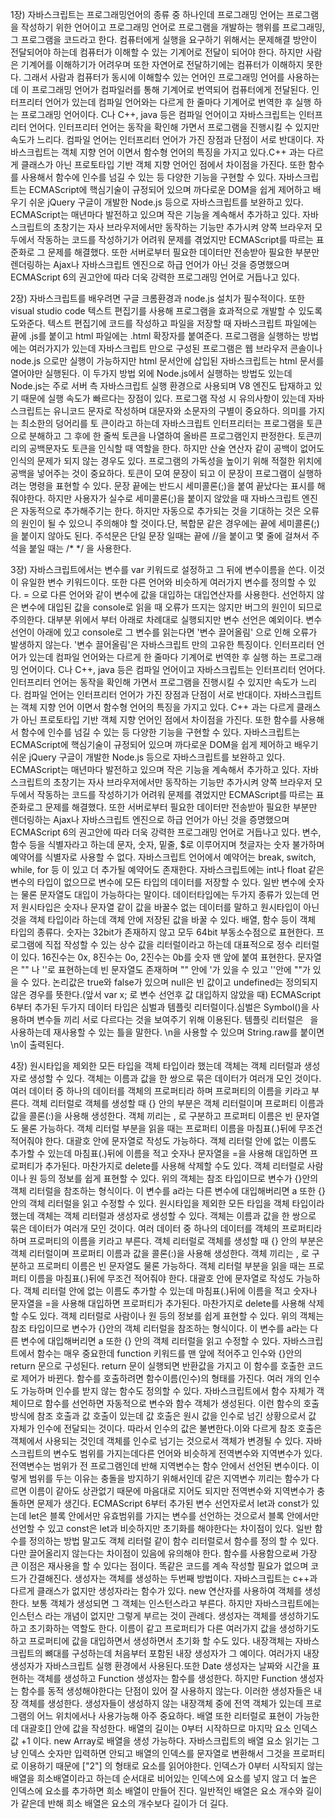 1장)
자바스크립트는 프로그래밍언어의 종류 중 하나인데 프로그래밍 언어는 프로그램을 작성하기 위한 언어이고 프로그래밍 언어로 프로그램을 개발하는 행위를 프로그래밍, 그 프로그램을 코드라고 한다. 컴퓨터에게 실행을 요구하기 위해서는 문제해결 방안이 전달되어야 하는데 컴퓨터가 이해할 수 있는 기계어로 전달이 되어야 한다. 하지만 사람은 기계어를 이해하기가 어려우며 또한 자연어로 전달하기에는 컴퓨터가 이해하지 못한다. 그래서 사람과 컴퓨터가 동시에 이해할수 있는 언어인 프로그래밍 언어를 사용하는데 이 프로그래밍 언어가 컴파일러를 통해 기계어로 번역되어 컴퓨터에게 전달된다. 인터프리터 언어가 있는데 컴파일 언어와는 다르게 한 줄마다 기계어로 번역한 후 실행
하는 프로그래밍 언어이다. C나 C++, java 등은 컴파일 언어이고 자바스크립트는 인터프리터 언어다. 인터프리터 언어는 동작을 확인해 가면서 프로그램을 진행시킬 수 있지만 속도가 느리다. 컴파일 언어는 인터프리터 언어가 가진 장점과 단점이 서로
반대이다. 자바스크립트는 객체 지향 언어 이면서 함수형 언어의 특징을 가지고 있다.C++ 과는 다르게 클래스가 아닌 프로토타입 기반 객체 지향 언어인 점에서 차이점을 가진다. 또한 함수를 사용해서 함수에 인수를 넘길 수 있는 등 다양한 기능을 구현할 수 있다. 자바스크립트는 ECMAScript에 핵심기술이 규정되어 있으며 까다로운 DOM을 쉽게 제어하고 배우기 쉬운 jQuery 구글이 개발한 Node.js 등으로 자바스크립트를 보완하고 있다. ECMAScript는 매년마다 발전하고 있으며 작은 기능을 계속해서 추가하고 있다.
자바스크립트의 초창기는 자사 브라우저에서만 동작하는 기능만 추가시켜 양쪽 브라우저 모두에서 작동하는 코드를 작성하기가 어려워 문제를 겪었지만 ECMAScript를 따르는 표준화로 그 문제를 해결했다. 또한 서버로부터 필요한 데이터만 전송받아 필요한 부분만 렌더링하는 Ajax나 자바스크립트 엔진으로 하급 언어가 아닌 것을 증명했으며 ECMAScript 6의 권고안에 따라 더욱 강력한 프로그래밍 언어로 거듭나고 있다.


2장) 
자바스크립트를 배우려면 구글 크롬환경과 node.js 설치가 필수적이다. 또한 visual studio code 텍스트 편집기를 사용해 프로그램을 효과적으로 개발할 수 있도록 도와준다. 텍스트 편집기에 코드를 작성하고 파일을 저장할 때 자바스크립트 파일에는 끝에 .js를 붙이고 html 파일에는 .html 확장자를 붙여준다. 프로그램을 실행하는 방법에는 여러가지가 있는데 자바스크립트 만으로 구성된 프로그램은 웹 브라우저 콘솔이나 node.js 으로만 실행이 가능하지만 html 문서안에 삽입된 자바스크립트는 html 문서를 열어야만 실행된다. 이 두가지 방법 외에 Node.js에서 실행하는 방법도 있는데 Node.js는 주로 서버 측 자바스크립트 
실행 환경으로 사용되며 V8 엔진도 탑재하고 있기 때문에 실행 속도가 빠르다는 장점이 있다. 프로그램 작성 시 유의사항이 있는데 자바스크립트는 유니코드 문자로 작성하며 대문자와 소문자의 구별이 중요하다. 의미를 가지는 최소한의 덩어리를 토
큰이라고 하는데 자바스크립트 인터프리터는 프로그램을 토큰으로 분해하고 그 후에 한 줄씩 토큰을 나열하여 올바른 프로그램인지 판정한다. 토큰끼리의 공백문자도 토큰을 인식할 때 역할을 한다. 하지만 산술 연산자 같이 공백이 없어도 인식의 문제가 되지 않는 경우도 있다. 프로그램의 가독성을 높이기 위해 적절한 위치에 공백을 넣어주는 것이 중요하다. 토큰이 모여 문장이 되고 이 문장이 프로그램이 실행하려는 명령을 표현할 수 있다. 문장 끝에는 반드시 세미콜론(;)을 붙여 끝났다는 표시를 해줘야한다. 하지만 사용자가 실수로 세미콜론(;)을 붙이지 않았을 때 자바스크립트 엔진은 자동적으로 추가해주기는 한다. 하지만 자동으로 추가되는 것을 기대하는 것은 오류의 원인이 될 수 있으니 주의해야 할 것이다.단, 복합문 같은 경우에는 끝에 세미콜론(;)을 붙이지 않아도 된다. 주석문은 단일 문장 일때는 끝에 //을 붙이고 몇 줄에 걸쳐서 주석을 붙일 때는 /* */ 을 사용한다. 


3장)
자바스크립트에서는 변수를 var 키워드로 설정하고 그 뒤에 변수이름을 쓴다. 이것이 유일한 변수 키워드이다. 또한 다른 언어와 비슷하게 여러가지 변수를 정의할 수 있다. = 으로 다른 언어와 같이 변수에 값을 대입하는 대입연산자를 사용한다. 
선언하지 않은 변수에 대입된 값을 console로 읽을 때 오류가 뜨지는 않지만 버그의 원인이 되므로 주의한다. 대부분 위에서 부터 아래로 차례대로 실행되지만 변수 선언은 예외이다. 변수 선언이 아래에 있고 console로 그 변수를 읽는다면 '변수 끌어올림' 으로 인해 오류가 발생하지 않는다. '변수 끌어올림'은 자바스크립트 만의 고유한 특징이다. 인터프리터 언어가 있는데 컴파일 언어와는 다르게 한 줄마다 기계어로 번역한 후 실행
하는 프로그래밍 언어이다. C나 C++, java 등은 컴파일 언어이고 자바스크립트는 인터프리터 언어다. 인터프리터 언어는 동작을 확인해 가면서 프로그램을 진행시킬 수 있지만 속도가 느리다. 컴파일 언어는 인터프리터 언어가 가진 장점과 단점이 서로
반대이다. 자바스크립트는 객체 지향 언어 이면서 함수형 언어의 특징을 가지고 있다. C++ 과는 다르게 클래스가 아닌 프로토타입 기반 객체 지향 언어인 점에서 차이점을 가진다. 또한 함수를 사용해서 함수에 인수를 넘길 수 있는 등 다양한 기능을 구현할 수 있다. 자바스크립트는 ECMAScript에 핵심기술이 규정되어 있으며 까다로운 DOM을 쉽게 제어하고 배우기 쉬운 jQuery 구글이 개발한 Node.js 등으로 자바스크립트를 보완하고 있다. ECMAScript는 매년마다 발전하고 있으며 작은 기능을 계속해서 추가하고 있다.
자바스크립트의 초창기는 자사 브라우저에서만 동작하는 기능만 추가시켜 양쪽 브라우저 모두에서 작동하는 코드를 작성하기가 어려워 문제를 겪었지만 ECMAScript를 따르는 표준화로그 문제를 해결했다. 또한 서버로부터 필요한 데이터만 전송받아 필요한 부분만 렌더링하는 Ajax나 자바스크립트 엔진으로 하급 언어가 아닌 것을 증명했으며 ECMAScript 6의 권고안에 따라 더욱 강력한 프로그래밍 언어로 거듭나고 있다. 변수, 함수 등을 식별자라고 하는데 문자, 숫자, 밑줄, $로 이루어지며 첫글자는 숫자 불가하며 예약어를 식별자로 사용할 수 없다. 자바스크립트 언어에서 예약어는 break, switch, while, for 등 이 있고 더 추가될 예약어도 존재한다. 자바스크립트에는 int나 float 같은 변수의 타입이 없으므로 변수에 모든 타입의 데이터를 저장할 수 있다. 일반 변수에 숫자는 물론 문자열도 대입이 가능하다는 말이다. 데이터타입에는 두가지 종류가 있는데 먼저 원시타입은 숫자나 문자열 같이 값을 바꿀수 없는 데이터를 말하고 원시타입이 아닌 것을 객체 타입이라 하는데 객체 안에 저장된 값을 바꿀 수 있다. 배열, 함수 등이 객체 타입의 종류다. 숫자는 32bit가 존재하지 않고 모두 64bit 부동소수점으로 표현한다. 프로그램에 직접 작성할 수 있는 상수 값을 리터럴이라고 하는데 대표적으로 정수 리터럴이 있다. 16진수는 0x, 8진수는 0o, 2진수는 0b를 숫자 맨 앞에 붙여 표현한다. 문자열은 "" 나 ''로 표현하는데 빈 문자열도 존재하며 "" 안에 '가 있을 수 있고 ''안에 ""가 있을 수 있다. 논리값은 true와 false가 있으며 null은 빈 값이고 undefined는 정의되지 않은 경우를 뜻한다.(앞서 var x; 로 변수 선언후 값 대입하지 않았을 때) ECMAScript 6부터 추가된 두가지 데이터 타입은 심벌과 템플릿 리터럴이다.심벌은 Symbol()을 사용하며 변수들 끼리 서로 다르다는 것을 보여주기 위해 이용된다. 템플릿 리터럴은 ` `을 사용하는데 재사용할 수 있는 틀을 말한다. \n을 사용할 수 있으며 String.raw를 붙이면 \n이 출력된다. 


4장)
원시타입을 제외한 모든 타입을 객체 타입이라 했는데 객체는 객체 리터럴과 생성자로 생성할 수 있다. 객체는 이름과 값을 한 쌍으로 묶은 데이터가 여러개 모인 것이다. 여러 데이터 중 하나의 데이터를 객체의 프로퍼티라 하며 프로퍼티의 이름을 키라고 부른다. 객체 리터럴로 객체를 생성할 때 {} 안의 부분은 객체 리터럴이며 프로퍼티 이름과 값을 콜론(:)을 사용해 생성한다. 객체 끼리는 , 로 구분하고 프로퍼티 이름은 빈 문자열도 물론 가능하다. 객체 리터럴 부분을 읽을 때는 프로퍼티 이름을 마침표(.)뒤에 무조건 적어줘야 한다. 대괄호 안에 문자열로 작성도 가능하다. 객체 리터럴 안에 없는 이름도 추가할 수 있는데 마침표(.)뒤에 이름을 적고 숫자나 문자열을 =을 사용해 대입하면 프로퍼티가 추가된다. 마찬가지로 delete를 사용해 삭제할 수도 있다. 객체 리터럴로 사람이나 원 등의 정보를 쉽게 표현할 수 있다. 위의 객체는 참조 타입이므로 변수가 {}안의 객체 리터럴을 참조하는 형식이다. 이 변수를 a라는 다른 변수에 대입해버리면 a 또한 {} 안의 객체 리터럴을 읽고 수정할 수 있다. 원시타입을 제외한 모든 타입을 객체 타입이라 했는데 객체는 객체 리터럴과 생성자로 생성할 수 있다. 객체는 이름과 값을 한 쌍으로 묶은 데이터가 여러개 모인 것이다. 여러 데이터 중 하나의 데이터를 객체의 프로퍼티라 하며 프로퍼티의 이름을 키라고 부른다. 객체 리터럴로 객체를 생성할 때 {} 안의 부분은 객체 리터럴이며 프로퍼티 이름과 값을 콜론(:)을 사용해 생성한다. 객체 끼리는 , 로 구분하고 프로퍼티 이름은 빈 문자열도 물론 가능하다. 객체 리터럴 부분을 읽을 때는 프로퍼티 이름을 마침표(.)뒤에 무조건 적어줘야 한다. 대괄호 안에 문자열로 작성도 가능하다. 객체 리터럴 안에 없는 이름도 추가할 수 있는데 마침표(.)뒤에 이름을 적고 숫자나 문자열을 =을 사용해 대입하면 프로퍼티가 추가된다. 마찬가지로 delete를 사용해 삭제할 수도 있다. 객체 리터럴로 사람이나 원 등의 정보를 쉽게 표현할 수 있다. 위의 객체는 참조 타입이므로 변수가 {}안의 객체 리터럴을 참조하는 형식이다. 이 변수를 a라는 다른 변수에 대입해버리면 a 또한 {} 안의 객체 리터럴을 읽고 수정할 수 있다. 자바스크립트에서 함수는 매우 중요한데 function 키워드를 맨 앞에 적어주고 인수와 {}안의 return 문으로 구성된다. return 문이 실행되면 반환값을 가지고 이 함수를 호출한 코드로 제어가 바뀐다. 함수를 호출하려면 함수이름(인수)의 형태를 가진다. 여러 개의 인수도 가능하며 인수를 받지 않는 함수도 정의할 수 있다. 자바스크립트에서 함수 자체가 객체이므로 함수를 선언하면 자동적으로 변수와 함수 객체가 생성된다. 이런 함수의 호출 방식에 참조 호출과 값 호출이 있는데 값 호출은 원시 값을 인수로 넘긴 상황으로서 값 자체가 인수에 전달되는 것이다. 따라서 인수의 값은 불변한다.이와 다르게 참조 호출은 객체에서 사용되는 것인데 객체를 인수로 넘기는 것으로서 객체가 변경될 수 있다. 자바스크립트의 변수도 범위를 가지는데다른 언어와 비슷하게 전역변수와 지역변수가 있다. 전역변수는 범위가 전 프로그램인데 반해 지역변수는 함수 안에서 선언된 변수이다. 이렇게 범위를 두는 이유는 충돌을 방지하기 위해서인데 같은 지역변수 끼리는 함수가 다르면 이름이 같아도 상관없기 때문에 마음대로 지어도 되지만 전역변수와 지역변수가 충돌하면 문제가 생긴다.  ECMAScript 6부터 추가된 변수 선언자로서 let과 const가 있는데 let은 블록 안에서만 유효범위를 가지는 변수를 선언하는 것으로서 블록 안에서만 선언할 수 있고 const은 let과 비슷하지만 초기화를 해야한다는 차이점이 있다. 일반 함수를 정의하는 방법 말고도 객체 리터럴 같이 함수 리터럴로서 함수를 정의 할 수 있다. 다만 끌어올리지 않는다는 차이점이 있음에 유의해야 한다. 함수를 사용함으로써 가장 큰 이점은 재사용을 할 수 있다는 점이다. 똑같은 코드를 계속 작성할 필요가 없으며 코드가 간결해진다. 생성자는 객체를 생성하는 두번째 방법이다. 자바스크립트는 c++과 다르게 클래스가 없지만 생성자라는 함수가 있다. new 연산자를 사용하여 객체를 생성한다. 보통 객체가 생성되면 그 객체는 인스턴스라고 부른다. 하지만 자바스크립트에는 인스턴스 라는 개념이 없지만 그렇게 부르는 것이 관례다. 생성자는 객체를 생성하기도 하고 초기화하는 역할도 한다. 이름이 같고 프로퍼티가 다른 여러가지 값을 생성하기도 하고 프로퍼티에 값을 대입하면서 생성하면서 초기화 할 수도 있다. 내장객체는 자바스크립트의 뼈대를 구성하는데 처음부터 포함된 내장 생성자가 그 예이다. 여러가지 내장 생성자가 자바스크립트 실행 환경에서 사용된다.또한 Date 생성자는 날짜와 시간을 표현하는 객체를 생성하고 Function 생성자는 함수를 생성한다. 하지만 Function 생성자는 함수를 동적 생성해야한다는 단점이 있어 잘 사용하지 않는다. 이러한 생성자들은 내장 객체를 생성한다. 생성자들이 생성하지 않는 내장객체 중에 전역 객체가 있는데 프로그램의 어느 위치에서나 사용가능해 아주 중요하다. 배열 또한 리터럴로 표현이 가능한데 대괄호[] 안에 값을 작성한다. 배열의 길이는 0부터 시작하므로 마지막 요소 인덱스 값 +1 이다. new Array로 배열을 생성 가능하다. 자바스크립트의 배열 요소 읽기는 그냥 인덱스 숫자만 입력하면 안되고 배열의 인덱스를 문자열로 변환해서 그것을 프로퍼티로 이용하기 때문에 ["2"] 의 형태로 요소를 읽어야한다. 인덱스가 0부터 시작되지 않는 배열을 희소배열이라고 하는데 순서대로 비어있는 인덱스에 요소를 넣지 않고 더 높은 인덱스에 요소를 추가하면 희소 배열이 만들어 진다. 일반적인 배열은 요소 개수와 길이가 같은데 반해 희소 배열은 요소의 개수보다 길이가 더 길다.



